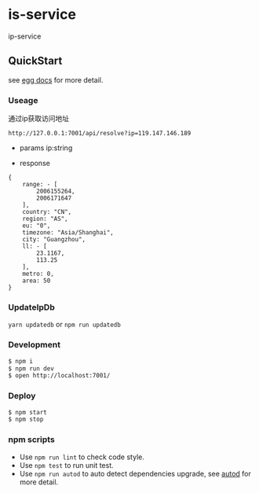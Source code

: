 # is-service

ip-service

## QuickStart

<!-- add docs here for user -->

see [egg docs][egg] for more detail.

### Useage

通过ip获取访问地址

```
http://127.0.0.1:7001/api/resolve?ip=119.147.146.189

```
- params
ip:string

- response

```
{
    range: - [
        2006155264,
        2006171647
    ],
    country: "CN",
    region: "AS",
    eu: "0",
    timezone: "Asia/Shanghai",
    city: "Guangzhou",
    ll: - [
        23.1167,
        113.25
    ],
    metro: 0,
    area: 50
}
```

### UpdateIpDb
`yarn updatedb` or `npm run updatedb`

### Development

```bash
$ npm i
$ npm run dev
$ open http://localhost:7001/
```

### Deploy

```bash
$ npm start
$ npm stop
```

### npm scripts

- Use `npm run lint` to check code style.
- Use `npm test` to run unit test.
- Use `npm run autod` to auto detect dependencies upgrade, see [autod](https://www.npmjs.com/package/autod) for more detail.


[egg]: https://eggjs.org